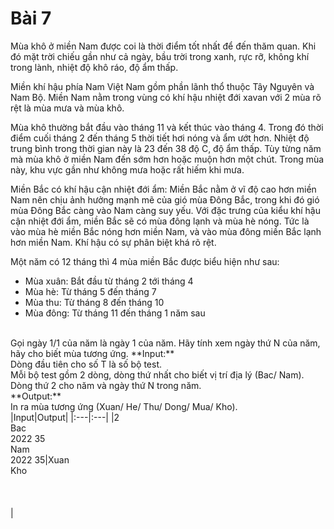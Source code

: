 # Bài 7
Mùa khô ở miền Nam được coi là thời điểm tốt nhất để đến thăm quan. Khi đó mặt trời chiếu gần như cả ngày, bầu trời trong xanh, rực rỡ, không khí trong lành, nhiệt độ khô ráo, độ ẩm thấp.

Miền khí hậu phía Nam Việt Nam gồm phần lãnh thổ thuộc Tây Nguyên và Nam Bộ. Miền Nam nằm trong vùng có khí hậu nhiệt đới xavan với 2 mùa rõ rệt là mùa mưa và mùa khô.

Mùa khô thường bắt đầu vào tháng 11 và kết thúc vào tháng 4. Trong đó thời điểm cuối tháng 2 đến tháng 5 thời tiết hơi nóng và ẩm ướt hơn. Nhiệt độ trung bình trong thời gian này là 23 đến 38 độ C, độ ẩm thấp. Tùy từng năm mà mùa khô ở miền Nam đến sớm hơn hoặc muộn hơn một chút. Trong mùa này, khu vực gần như không mưa hoặc rất hiếm khi mưa.

Miền Bắc có khí hậu cận nhiệt đới ẩm: Miền Bắc nằm ở vĩ độ cao hơn miền Nam nên chịu ảnh hưởng mạnh mẽ của gió mùa Đông Bắc, trong khi đó gió mùa Đông Bắc càng vào Nam càng suy yếu. Với đặc trưng của kiểu khí hậu cận nhiệt đới ẩm, miền Bắc sẽ có mùa đông lạnh và mùa hè nóng. Tức là vào mùa hè miền Bắc nóng hơn miền Nam, và vào mùa đông miền Bắc lạnh hơn miền Nam. Khí hậu có sự phân biệt khá rõ rệt.

Một năm có 12 tháng thì 4 mùa miền Bắc được biểu hiện như sau:
* Mùa xuân: Bắt đầu từ tháng 2 tới tháng 4
* Mùa hè: Từ tháng 5 đến tháng 7
* Mùa thu: Từ tháng 8 đến tháng 10
* Mùa đông: Từ tháng 11 đến tháng 1 năm sau
<!--->
<br />
Gọi ngày 1/1 của năm là ngày 1 của năm. Hãy tính xem ngày thứ N của năm, hãy cho biết mùa tương ứng.

**Input:** <br />
Dòng đầu tiên cho số T là số bộ test. <br/>
Mỗi bộ test gồm 2 dòng, dòng thứ nhất cho biết vị trí địa lý (Bac/ Nam). <br />
Dòng thứ 2 cho năm và ngày thứ N trong năm. <br />

**Output:** <br />
In ra mùa tương ứng (Xuan/ He/ Thu/ Dong/ Mua/ Kho). <br />
|Input|Output|
|:---|:---|
|2<br>Bac<br>2022 35<br>Nam<br>2022 35|Xuan<br>Kho<br><br><br><br>|

